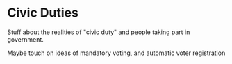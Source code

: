 # Civic Duties

Stuff about the realities of "civic duty" and people taking part in government.

Maybe touch on ideas of mandatory voting, and automatic voter registration
